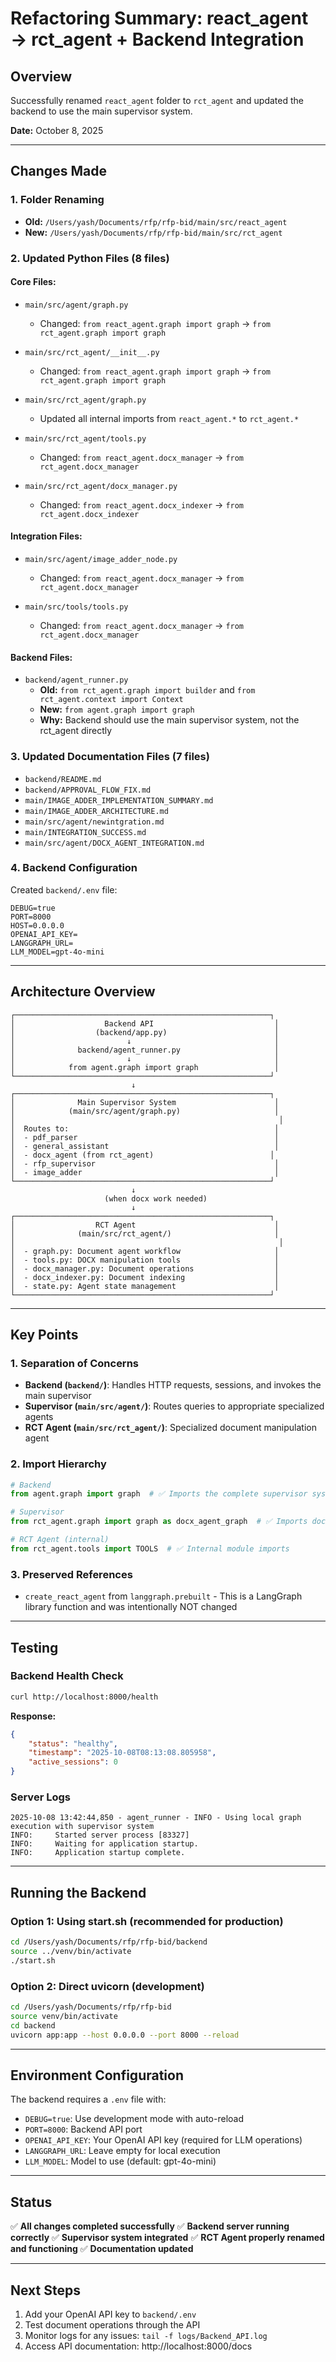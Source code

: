 # Refactoring Summary: react_agent → rct_agent + Backend Integration

## Overview
Successfully renamed `react_agent` folder to `rct_agent` and updated the backend to use the main supervisor system.

**Date:** October 8, 2025

---

## Changes Made

### 1. Folder Renaming
- **Old:** `/Users/yash/Documents/rfp/rfp-bid/main/src/react_agent`
- **New:** `/Users/yash/Documents/rfp/rfp-bid/main/src/rct_agent`

### 2. Updated Python Files (8 files)

#### Core Files:
- `main/src/agent/graph.py`
  - Changed: `from react_agent.graph import graph` → `from rct_agent.graph import graph`

- `main/src/rct_agent/__init__.py`
  - Changed: `from react_agent.graph import graph` → `from rct_agent.graph import graph`

- `main/src/rct_agent/graph.py`
  - Updated all internal imports from `react_agent.*` to `rct_agent.*`

- `main/src/rct_agent/tools.py`
  - Changed: `from react_agent.docx_manager` → `from rct_agent.docx_manager`

- `main/src/rct_agent/docx_manager.py`
  - Changed: `from react_agent.docx_indexer` → `from rct_agent.docx_indexer`

#### Integration Files:
- `main/src/agent/image_adder_node.py`
  - Changed: `from react_agent.docx_manager` → `from rct_agent.docx_manager`

- `main/src/tools/tools.py`
  - Changed: `from react_agent.docx_manager` → `from rct_agent.docx_manager`

#### Backend Files:
- `backend/agent_runner.py`
  - **Old:** `from rct_agent.graph import builder` and `from rct_agent.context import Context`
  - **New:** `from agent.graph import graph`
  - **Why:** Backend should use the main supervisor system, not the rct_agent directly

### 3. Updated Documentation Files (7 files)

- `backend/README.md`
- `backend/APPROVAL_FLOW_FIX.md`
- `main/IMAGE_ADDER_IMPLEMENTATION_SUMMARY.md`
- `main/IMAGE_ADDER_ARCHITECTURE.md`
- `main/src/agent/newintgration.md`
- `main/INTEGRATION_SUCCESS.md`
- `main/src/agent/DOCX_AGENT_INTEGRATION.md`

### 4. Backend Configuration

Created `backend/.env` file:
```env
DEBUG=true
PORT=8000
HOST=0.0.0.0
OPENAI_API_KEY=
LANGGRAPH_URL=
LLM_MODEL=gpt-4o-mini
```

---

## Architecture Overview

```
┌─────────────────────────────────────────────────────────┐
│                    Backend API                           │
│                  (backend/app.py)                        │
│                         ↓                                │
│              backend/agent_runner.py                     │
│                         ↓                                │
│            from agent.graph import graph                 │
└─────────────────────────────────────────────────────────┘
                           ↓
┌─────────────────────────────────────────────────────────┐
│              Main Supervisor System                      │
│            (main/src/agent/graph.py)                     │
│                                                           │
│  Routes to:                                              │
│  - pdf_parser                                            │
│  - general_assistant                                     │
│  - docx_agent (from rct_agent)                          │
│  - rfp_supervisor                                        │
│  - image_adder                                           │
└─────────────────────────────────────────────────────────┘
                           ↓
                     (when docx work needed)
                           ↓
┌─────────────────────────────────────────────────────────┐
│                  RCT Agent                               │
│              (main/src/rct_agent/)                       │
│                                                           │
│  - graph.py: Document agent workflow                     │
│  - tools.py: DOCX manipulation tools                     │
│  - docx_manager.py: Document operations                  │
│  - docx_indexer.py: Document indexing                    │
│  - state.py: Agent state management                      │
└─────────────────────────────────────────────────────────┘
```

---

## Key Points

### 1. Separation of Concerns
- **Backend (`backend/`)**: Handles HTTP requests, sessions, and invokes the main supervisor
- **Supervisor (`main/src/agent/`)**: Routes queries to appropriate specialized agents
- **RCT Agent (`main/src/rct_agent/`)**: Specialized document manipulation agent

### 2. Import Hierarchy
```python
# Backend
from agent.graph import graph  # ✅ Imports the complete supervisor system

# Supervisor  
from rct_agent.graph import graph as docx_agent_graph  # ✅ Imports docx agent as subgraph

# RCT Agent (internal)
from rct_agent.tools import TOOLS  # ✅ Internal module imports
```

### 3. Preserved References
- `create_react_agent` from `langgraph.prebuilt` - This is a LangGraph library function and was intentionally NOT changed

---

## Testing

### Backend Health Check
```bash
curl http://localhost:8000/health
```

**Response:**
```json
{
    "status": "healthy",
    "timestamp": "2025-10-08T08:13:08.805958",
    "active_sessions": 0
}
```

### Server Logs
```
2025-10-08 13:42:44,850 - agent_runner - INFO - Using local graph execution with supervisor system
INFO:     Started server process [83327]
INFO:     Waiting for application startup.
INFO:     Application startup complete.
```

---

## Running the Backend

### Option 1: Using start.sh (recommended for production)
```bash
cd /Users/yash/Documents/rfp/rfp-bid/backend
source ../venv/bin/activate
./start.sh
```

### Option 2: Direct uvicorn (development)
```bash
cd /Users/yash/Documents/rfp/rfp-bid
source venv/bin/activate
cd backend
uvicorn app:app --host 0.0.0.0 --port 8000 --reload
```

---

## Environment Configuration

The backend requires a `.env` file with:
- `DEBUG=true`: Use development mode with auto-reload
- `PORT=8000`: Backend API port
- `OPENAI_API_KEY`: Your OpenAI API key (required for LLM operations)
- `LANGGRAPH_URL`: Leave empty for local execution
- `LLM_MODEL`: Model to use (default: gpt-4o-mini)

---

## Status

✅ **All changes completed successfully**
✅ **Backend server running correctly**
✅ **Supervisor system integrated**
✅ **RCT Agent properly renamed and functioning**
✅ **Documentation updated**

---

## Next Steps

1. Add your OpenAI API key to `backend/.env`
2. Test document operations through the API
3. Monitor logs for any issues: `tail -f logs/Backend_API.log`
4. Access API documentation: http://localhost:8000/docs

